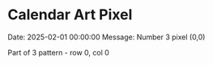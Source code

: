 # Calendar Art Pixel

Date: 2025-02-01 00:00:00
Message: Number 3 pixel (0,0)

Part of 3 pattern - row 0, col 0
